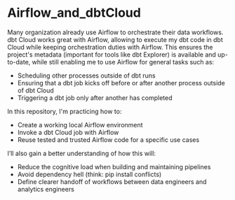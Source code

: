 # Airflow_and_dbtCloud

Many organization already use Airflow to orchestrate their data workflows. dbt Cloud works great with Airflow, allowing to execute my dbt code in dbt Cloud while keeping orchestration duties with Airflow. 
This ensures the project's metadata (important for tools like dbt Explorer) is available and up-to-date, while still enabling me to use Airflow for general tasks such as:

- Scheduling other processes outside of dbt runs
- Ensuring that a dbt job kicks off before or after another process outside of dbt Cloud
- Triggering a dbt job only after another has completed

In this repository, I'm practicing how to:

- Create a working local Airflow environment
- Invoke a dbt Cloud job with Airflow
- Reuse tested and trusted Airflow code for a specific use cases

I’ll also gain a better understanding of how this will:

- Reduce the cognitive load when building and maintaining pipelines
- Avoid dependency hell (think: pip install conflicts)
- Define clearer handoff of workflows between data engineers and analytics engineers
